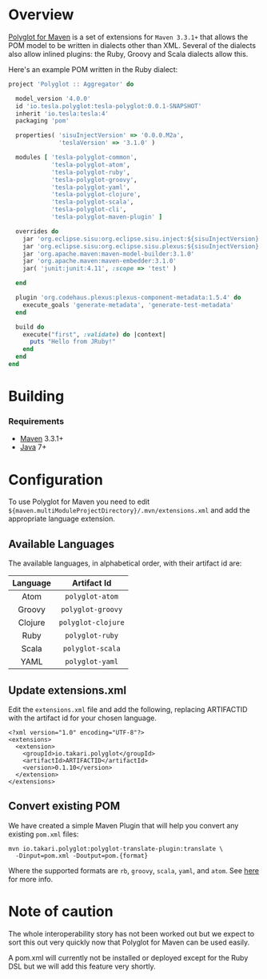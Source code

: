 # Overview

[Polyglot for Maven](http://github.com/tesla/tesla-polyglot/) is a set of extensions for `Maven 3.3.1+` that allows the POM model to be written in dialects other than XML. Several of the dialects also allow inlined plugins: the Ruby, Groovy and Scala dialects allow this.

Here's an example POM written in the Ruby dialect:

```ruby
project 'Polyglot :: Aggregator' do

  model_version '4.0.0'
  id 'io.tesla.polyglot:tesla-polyglot:0.0.1-SNAPSHOT'
  inherit 'io.tesla:tesla:4'
  packaging 'pom'

  properties( 'sisuInjectVersion' => '0.0.0.M2a',
              'teslaVersion' => '3.1.0' )

  modules [ 'tesla-polyglot-common',
            'tesla-polyglot-atom',
            'tesla-polyglot-ruby',
            'tesla-polyglot-groovy',
            'tesla-polyglot-yaml',
            'tesla-polyglot-clojure',
            'tesla-polyglot-scala',
            'tesla-polyglot-cli',
            'tesla-polyglot-maven-plugin' ]

  overrides do
    jar 'org.eclipse.sisu:org.eclipse.sisu.inject:${sisuInjectVersion}'
    jar 'org.eclipse.sisu:org.eclipse.sisu.plexus:${sisuInjectVersion}'
    jar 'org.apache.maven:maven-model-builder:3.1.0'
    jar 'org.apache.maven:maven-embedder:3.1.0'
    jar( 'junit:junit:4.11', :scope => 'test' )

  end

  plugin 'org.codehaus.plexus:plexus-component-metadata:1.5.4' do
    execute_goals 'generate-metadata', 'generate-test-metadata'
  end

  build do
    execute("first", :validate) do |context|
      puts "Hello from JRuby!"
    end
  end
end
```

# Building

### Requirements

* [Maven](http://maven.apache.org) 3.3.1+
* [Java](http://java.sun.com/) 7+

# Configuration

To use Polyglot for Maven you need to edit 
`${maven.multiModuleProjectDirectory}/.mvn/extensions.xml` 
and add the appropriate language extension.

## Available Languages

The available languages, in alphabetical order, with their artifact id are:

| Language | Artifact Id        |
|:--------:|:------------------:|
| Atom     | `polyglot-atom`    |
| Groovy   | `polyglot-groovy`  |
| Clojure  | `polyglot-clojure` |
| Ruby     | `polyglot-ruby`    |
| Scala    | `polyglot-scala`   |
| YAML     | `polyglot-yaml`    |

## Update extensions.xml

Edit the `extensions.xml` file and add the following, replacing ARTIFACTID with
the artifact id for your chosen language.

```
<?xml version="1.0" encoding="UTF-8"?>
<extensions>
  <extension>
    <groupId>io.takari.polyglot</groupId>
    <artifactId>ARTIFACTID</artifactId>
    <version>0.1.10</version>
  </extension>
</extensions>
```

## Convert existing POM

We have created a simple Maven Plugin that will help you convert any existing 
`pom.xml` files:

```
mvn io.takari.polyglot:polyglot-translate-plugin:translate \
  -Dinput=pom.xml -Doutput=pom.{format}
```

Where the supported formats are `rb`, `groovy`, `scala`, `yaml`, and `atom`.
See [here](http://takari.io/2015/03/21/polyglot-maven.html) for more info.

# Note of caution

The whole interoperability story has not been worked out but we expect to sort this out very quickly now that Polyglot for Maven can be used easily.

A pom.xml will currently not be installed or deployed except for the Ruby DSL but we will add this feature very shortly.
